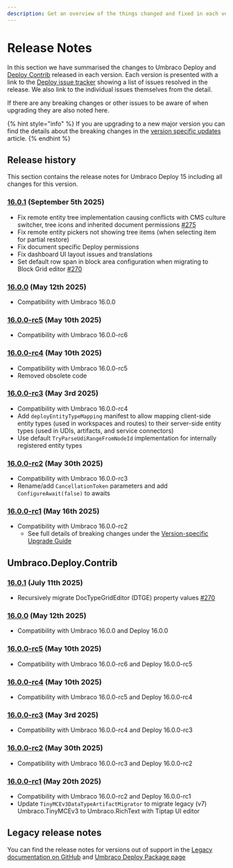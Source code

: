 ```yaml
---
description: Get an overview of the things changed and fixed in each version of Umbraco Deploy.
---
```


# Release Notes

In this section we have summarised the changes to Umbraco Deploy and [Deploy Contrib](https://github.com/umbraco/Umbraco.Deploy.Contrib) released in each version. Each version is presented with a link to the [Deploy issue tracker](https://github.com/umbraco/Umbraco.Deploy.Issues/issues) showing a list of issues resolved in the release. We also link to the individual issues themselves from the detail.

If there are any breaking changes or other issues to be aware of when upgrading they are also noted here.

{% hint style="info" %}
If you are upgrading to a new major version you can find the details about the breaking changes in the [version specific updates](upgrades/version-specific.md) article.
{% endhint %}

## Release history

This section contains the release notes for Umbraco Deploy 15 including all changes for this version.

### [16.0.1](https://github.com/umbraco/Umbraco.Deploy.Issues/issues?q=is%3Aissue+is%3Aclosed+label%3Arelease%2F16.0.1) (September 5th 2025)

* Fix remote entity tree implementation causing conflicts with CMS culture switcher, tree icons and inherited document permissions [#275](https://github.com/umbraco/Umbraco.Deploy.Issues/issues/275)
* Fix remote entity pickers not showing tree items (when selecting item for partial restore)
* Fix document specific Deploy permissions
* Fix dashboard UI layout issues and translations
* Set default row span in block area configuration when migrating to Block Grid editor [#270](https://github.com/umbraco/Umbraco.Deploy.Issues/issues/270#issuecomment-3068861453)

### [16.0.0](https://github.com/umbraco/Umbraco.Deploy.Issues/issues?q=is%3Aissue+is%3Aclosed+label%3Arelease%2F16.0.0) (May 12th 2025)

* Compatibility with Umbraco 16.0.0

### [16.0.0-rc5](https://github.com/umbraco/Umbraco.Deploy.Issues/issues?q=is%3Aissue+is%3Aclosed+label%3Arelease%2F16.0.0) (May 10th 2025)

* Compatibility with Umbraco 16.0.0-rc6

### [16.0.0-rc4](https://github.com/umbraco/Umbraco.Deploy.Issues/issues?q=is%3Aissue+is%3Aclosed+label%3Arelease%2F16.0.0) (May 10th 2025)

* Compatibility with Umbraco 16.0.0-rc5
* Removed obsolete code

### [16.0.0-rc3](https://github.com/umbraco/Umbraco.Deploy.Issues/issues?q=is%3Aissue+is%3Aclosed+label%3Arelease%2F16.0.0) (May 3rd 2025)

* Compatibility with Umbraco 16.0.0-rc4
* Add `deployEntityTypeMapping` manifest to allow mapping client-side entity types (used in workspaces and routes) to their server-side entity types (used in UDIs, artifacts, and service connectors)
* Use default `TryParseUdiRangeFromNodeId` implementation for internally registered entity types

### [16.0.0-rc2](https://github.com/umbraco/Umbraco.Deploy.Issues/issues?q=is%3Aissue+is%3Aclosed+label%3Arelease%2F16.0.0) (May 30th 2025)

* Compatibility with Umbraco 16.0.0-rc3
* Rename/add `CancellationToken` parameters and add `ConfigureAwait(false)` to awaits

### [16.0.0-rc1](https://github.com/umbraco/Umbraco.Deploy.Issues/issues?q=is%3Aissue+is%3Aclosed+label%3Arelease%2F16.0.0) (May 16th 2025)

* Compatibility with Umbraco 16.0.0-rc2
  * See full details of breaking changes under the [Version-specific Upgrade Guide](upgrades/version-specific.md)

## Umbraco.Deploy.Contrib

### [16.0.1](https://github.com/umbraco/Umbraco.Deploy.Contrib/releases/tag/release-16.0.1) (July 11th 2025)

* Recursively migrate DocTypeGridEditor (DTGE) property values [#270](https://github.com/umbraco/Umbraco.Deploy.Issues/issues/270)

### [16.0.0](https://github.com/umbraco/Umbraco.Deploy.Contrib/releases/tag/release-16.0.0) (May 12th 2025)

* Compatibility with Umbraco 16.0.0 and Deploy 16.0.0

### [16.0.0-rc5](https://github.com/umbraco/Umbraco.Deploy.Contrib/releases/tag/release-16.0.0-rc5) (May 10th 2025)

* Compatibility with Umbraco 16.0.0-rc6 and Deploy 16.0.0-rc5

### [16.0.0-rc4](https://github.com/umbraco/Umbraco.Deploy.Contrib/releases/tag/release-16.0.0-rc4) (May 10th 2025)

* Compatibility with Umbraco 16.0.0-rc5 and Deploy 16.0.0-rc4

### [16.0.0-rc3](https://github.com/umbraco/Umbraco.Deploy.Contrib/releases/tag/release-16.0.0-rc3) (May 3rd 2025)

* Compatibility with Umbraco 16.0.0-rc4 and Deploy 16.0.0-rc3

### [16.0.0-rc2](https://github.com/umbraco/Umbraco.Deploy.Contrib/releases/tag/release-16.0.0-rc2) (May 30th 2025)

* Compatibility with Umbraco 16.0.0-rc3 and Deploy 16.0.0-rc2

### [16.0.0-rc1](https://github.com/umbraco/Umbraco.Deploy.Contrib/releases/tag/release-16.0.0-rc1) (May 20th 2025)

* Compatibility with Umbraco 16.0.0-rc2 and Deploy 16.0.0-rc1
* Update `TinyMCEv3DataTypeArtifactMigrator` to migrate legacy (v7) Umbraco.TinyMCEv3 to Umbraco.RichText with Tiptap UI editor

## Legacy release notes

You can find the release notes for versions out of support in the [Legacy documentation on GitHub](https://github.com/umbraco/UmbracoDocs/blob/umbraco-eol-versions/11/umbraco-deploy/release-notes.md) and [Umbraco Deploy Package page](https://our.umbraco.com/packages/developer-tools/umbraco-deploy/)
